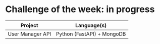 # Challenge of the week: in progress


| Project |  Language(s)|
|-----|-----|
| User Manager API | Python (FastAPI) + MongoDB|
